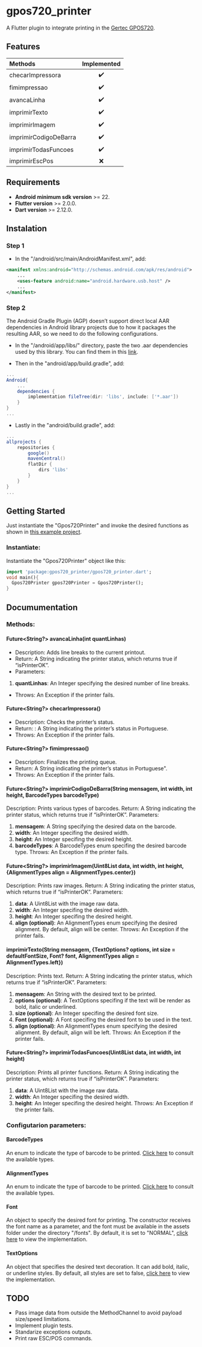 # gpos720_printer

A Flutter plugin to integrate printing in the <a href="https://www.gertec.com.br/produtos/gpos720/">Gertec GPOS720</a>.

## Features

| Methods               | Implemented |
|:----------------------|:-----------:|
| checarImpressora      |     ✔️      |
| fimimpressao          |     ✔️      |
| avancaLinha           |     ✔️      |
| imprimirTexto         |     ✔️      |
| imprimirImagem        |     ✔️      |
| imprimirCodigoDeBarra |     ✔️      |
| imprimirTodasFuncoes  |     ✔️      |
| imprimirEscPos        |     ❌️      |

## Requirements

* <b>Android minimum sdk version</b> >= 22.
* <b>Flutter version</b> >= 2.0.0.
* <b>Dart version</b> >= 2.12.0.

## Instalation

### Step 1

* In the "/android/src/main/AndroidManifest.xml", add:
```xml
<manifest xmlns:android="http://schemas.android.com/apk/res/android">
    ...
    <uses-feature android:name="android.hardware.usb.host" />
    ...
</manifest>
```

### Step 2

The Android Gradle Plugin (AGP) doesn’t support direct local AAR dependencies in Android library projects due to how it packages the resulting AAR, so we need to do the following configurations.

* In the "/android/app/libs/" directory, paste the two .aar dependencies used by this library. You can find them in this <a href="https://github.com/PaoloDooM/gpos720_printer/tree/master/android/libs">link</a>.

* Then in the "android/app/build.gradle", add:
```gradle
...
Android{
    ...
    dependencies {
        implementation fileTree(dir: 'libs', include: ['*.aar'])
    }
}
...
```

* Lastly in the "android/build.gradle", add:
```gradle
...
allprojects {
    repositories {
        google()
        mavenCentral()
        flatDir {
            dirs 'libs'
        }
    }
}
...
```

## Getting Started

Just instantiate the "Gpos720Printer" and invoke the desired functions as shown in <a href="https://github.com/PaoloDooM/gpos720_printer/blob/master/example/lib/main.dart">this example project</a>.

### Instantiate:

Instantiate the "Gpos720Printer" object like this:
```dart
import 'package:gpos720_printer/gpos720_printer.dart';
void main(){
  Gpos720Printer gpos720Printer = Gpos720Printer();
}
```

## Documumentation

### Methods:

#### <b>Future<String?> avancaLinha(int quantLinhas)</b>
* Description: Adds line breaks to the current printout.
* Return: A String indicating the printer status, which returns true if “isPrinterOK”.
* Parameters: 
1. <b>quantLinhas</b>: An Integer specifying the desired number of line breaks.
* Throws: An Exception if the printer fails.

#### <b>Future<String?> checarImpressora()</b>
* Description: Checks the printer’s status.
* Return: : A String indicating the printer’s status in Portuguese.
* Throws: An Exception if the printer fails.

#### <b>Future<String?> fimimpressao()</b>
* Description: Finalizes the printing queue.
* Return: A String indicating the printer’s status in Portuguese".
* Throws: An Exception if the printer fails.

#### <b>Future<String?> imprimirCodigoDeBarra(String mensagem, int width, int height, BarcodeTypes barcodeType)</b>
Description: Prints various types of barcodes.
Return: A String indicating the printer status, which returns true if “isPrinterOK”.
Parameters:
1. <b>mensagem</b>: A String specifying the desired data on the barcode.
2. <b>width</b>: An Integer specifing the desired width.
3. <b>height</b>: An Integer specifing the desired height.
4. <b>barcodeTypes</b>: A BarcodeTypes enum specifing the desired barcode type.
Throws: An Exception if the printer fails.

#### <b>Future<String?> imprimirImagem(Uint8List data, int width, int height, {AlignmentTypes align = AlignmentTypes.center})</b>
Description: Prints raw images.
Return: A String indicating the printer status, which returns true if “isPrinterOK”.
Parameters:
1. <b>data</b>: A Uint8List with the image raw data.
2. <b>width</b>: An Integer specifing the desired width.
3. <b>height</b>: An Integer specifing the desired height.
4. <b>align (optional)</b>: An AlignmentTypes enum specifying the desired alignment. By default, align will be center.
Throws: An Exception if the printer fails.

#### <b>imprimirTexto(String mensagem, {TextOptions? options, int size = defaultFontSize, Font? font, AlignmentTypes align = AlignmentTypes.left})</b>
Description: Prints text.
Return: A String indicating the printer status, which returns true if “isPrinterOK”.
Parameters:
1. <b>mensagem</b>: An String with the desired text to be printed.
2. <b>options (optional)</b>: A TextOptions specifing if the text will be render as bold, italic or underlined.
3. <b>size (optional)</b>: An Integer specifing the desired font size.
4. <b>Font (optional)</b>: A Font specifing the desired font to be used in the text.
5. <b>align (optional)</b>: An AlignmentTypes enum specifying the desired alignment. By default, align will be left.
Throws: An Exception if the printer fails.

#### <b>Future<String?> imprimirTodasFuncoes(Uint8List data, int width, int height)</b>
Description: Prints all printer functions.
Return: A String indicating the printer status, which returns true if “isPrinterOK”.
Parameters:
1. <b>data</b>: A Uint8List with the image raw data.
2. <b>width</b>: An Integer specifing the desired width.
3. <b>height</b>: An Integer specifing the desired height.
Throws: An Exception if the printer fails.

### Configutarion parameters:

#### <b>BarcodeTypes</b>
An enum to indicate the type of barcode to be printed. <a href="https://github.com/PaoloDooM/gpos720_printer/blob/master/lib/barcode_types.dart">Click here</a> to consult the available types.

#### <b>AlignmentTypes</b>
An enum to indicate the type of barcode to be printed. <a href="https://github.com/PaoloDooM/gpos720_printer/blob/master/lib/alignment_types.dart">Click here</a> to consult the available types.

#### <b>Font</b>
An object to specify the desired font for printing. The constructor receives the font name as a parameter, and the font must be available in the assets folder under the directory "/fonts". By default, it is set to "NORMAL", <a href="https://github.com/PaoloDooM/gpos720_printer/blob/master/lib/font_model.dart">click here</a> to view the implementation.

#### <b>TextOptions</b>
An object that specifies the desired text decoration. It can add bold, italic, or underline styles. By default, all styles are set to false, <a href="https://github.com/PaoloDooM/gpos720_printer/blob/master/lib/text_options.dart">click here</a> to view the implementation.

## TODO

* Pass image data from outside the MethodChannel to avoid payload size/speed limitations.
* Implement plugin tests.
* Standarize exceptions outputs.
* Print raw ESC/POS commands.